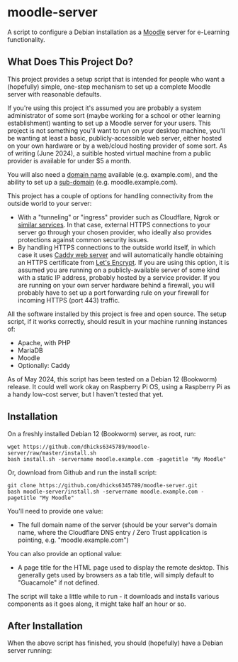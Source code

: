 # moodle-server
A script to configure a Debian installation as a [Moodle](https://moodle.org/) server for e-Learning functionality.

## What Does This Project Do?
This project provides a setup script that is intended for people who want a (hopefully) simple, one-step mechanism to set up a complete Moodle server with reasonable defaults.

If you're using this project it's assumed you are probably a system administrator of some sort (maybe working for a school or other learning establishment) wanting to set up a Moodle server for your users. This project is not something you'll want to run on your desktop machine, you'll be wanting at least a basic, publicly-accessible web server, either hosted on your own hardware or by a web/cloud hosting provider of some sort. As of writing (June 2024), a suitible hosted virtual machine from a public provider is available for under $5 a month.

You will also need a [domain name](https://en.wikipedia.org/wiki/Domain_name) available (e.g. example.com), and the ability to set up a [sub-domain](https://en.wikipedia.org/wiki/Subdomain) (e.g. moodle.example.com).

This project has a couple of options for handling connectivity from the outside world to your server:
 - With a "tunneling" or "ingress" provider such as Cloudflare, Ngrok or [similar services](https://github.com/anderspitman/awesome-tunneling). In that case, external HTTPS connections to your server go through your chosen provider, who ideally also provides protections against common security issues.
 - By handling HTTPS connections to the outside world itself, in which case it uses [Caddy web server](https://caddyserver.com/) and will automatically handle obtaining an HTTPS certificate from [Let's Encrypt](https://letsencrypt.org/). If you are using this option, it is assumed you are running on a publicly-available server of some kind with a static IP address, probably hosted by a service provider. If you are running on your own server hardware behind a firewall, you will probably have to set up a port forwarding rule on your firewall for incoming HTTPS (port 443) traffic.

All the software installed by this project is free and open source. The setup script, if it works correctly, should result in your machine running instances of:
 - Apache, with PHP
 - MariaDB
 - Moodle
 - Optionally: Caddy

As of May 2024, this script has been tested on a Debian 12 (Bookworm) release. It could well work okay on Raspberry Pi OS, using a Raspberry Pi as a handy low-cost server, but I haven't tested that yet.

## Installation
On a freshly installed Debian 12 (Bookworm) server, as root, run:
```
wget https://github.com/dhicks6345789/moodle-server/raw/master/install.sh
bash install.sh -servername moodle.example.com -pagetitle "My Moodle"
```
Or, download from Github and run the install script:
```
git clone https://github.com/dhicks6345789/moodle-server.git
bash moodle-server/install.sh -servername moodle.example.com -pagetitle "My Moodle"
```
You'll need to provide one value:
- The full domain name of the server (should be your server's domain name, where the Cloudflare DNS entry / Zero Trust application is pointing, e.g. "moodle.example.com")

You can also provide an optional value:
- A page title for the HTML page used to display the remote desktop. This generally gets used by browsers as a tab title, will simply default to "Guacamole" if not defined.

The script will take a little while to run - it downloads and installs various components as it goes along, it might take half an hour or so.

## After Installation
When the above script has finished, you should (hopefully) have a Debian server running:
